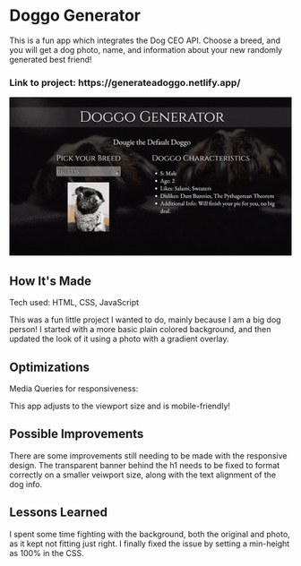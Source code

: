 <h1>Doggo Generator</h1>
<p>This is a fun app which integrates the Dog CEO API.  Choose a breed, and you will get a dog photo, name, and information about your new randomly generated best friend!</p>

<h3>Link to project: https://generateadoggo.netlify.app/</h3>

<p align="center">
<img src="https://github.com/swionTech/DoggoGenerator/blob/main/doggo.gif?raw=true" alt="preview of Doggo Generator site">
</p>

<h2>How It's Made</h2>
<span>Tech used: HTML, CSS, JavaScript</span>

<p>This was a fun little project I wanted to do, mainly because I am a big dog person!  I started with a more basic plain colored background, and then updated the look of it using a photo with a gradient overlay.</p>

<h2>Optimizations</h2>
<span>Media Queries for responsiveness:</span>
<p>This app adjusts to the viewport size and is mobile-friendly!</p>

<h2>Possible Improvements</h2>
<p>There are some improvements still needing to be made with the responsive design.  The transparent banner behind the h1 needs to be fixed to format correctly on a smaller veiwport size, along with the text alignment of the dog info.</p>

<h2>Lessons Learned</h2>
<p>I spent some time fighting with the background, both the original and photo, as it kept not fitting just right.  I finally fixed the issue by setting a min-height as 100% in the CSS.</p>
